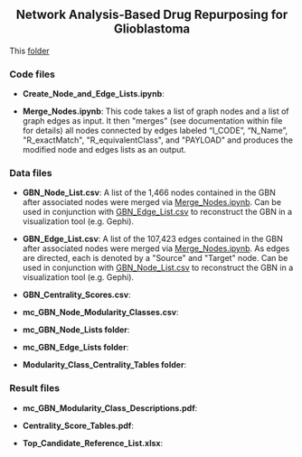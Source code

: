 <h2 align="center">Network Analysis-Based Drug Repurposing for Glioblastoma</h2>

This [folder](https://github.com/ncats/drug_rep/tree/main/Glioblastoma_Subgraph) 


### Code files

- **Create_Node_and_Edge_Lists.ipynb**: 

- **Merge_Nodes.ipynb**: This code takes a list of graph nodes and a list of graph edges as input. It then "merges" (see documentation within file for details) all nodes connected by edges labeled “I_CODE”, “N_Name”, "R_exactMatch", "R_equivalentClass", and "PAYLOAD" and produces the modified node and edges lists as an output. 



### Data files 

- **GBN_Node_List.csv**: A list of the 1,466 nodes contained in the GBN after associated nodes were merged via [Merge_Nodes.ipynb](https://github.com/ncats/drug_rep/blob/main/Glioblastoma_Subgraph/Merge_Nodes.ipynb). Can be used in conjunction with [GBN_Edge_List.csv](https://github.com/ncats/drug_rep/blob/main/Glioblastoma_Subgraph/GBN_Edge_List.csv) to reconstruct the GBN in a visualization tool (e.g. Gephi).

- **GBN_Edge_List.csv**: A list of the 107,423 edges contained in the GBN after associated nodes were merged via [Merge_Nodes.ipynb](https://github.com/ncats/drug_rep/blob/main/Glioblastoma_Subgraph/Merge_Nodes.ipynb). As edges are directed, each is denoted by a "Source" and "Target" node. Can be used in conjunction with [GBN_Node_List.csv](https://github.com/ncats/drug_rep/blob/main/Glioblastoma_Subgraph/GBN_Node_List.csv) to reconstruct the GBN in a visualization tool (e.g. Gephi).

- **GBN_Centrality_Scores.csv**: 

- **mc_GBN_Node_Modularity_Classes.csv**: 

- **mc_GBN_Node_Lists folder**: 

- **mc_GBN_Edge_Lists folder**: 

- **Modularity_Class_Centrality_Tables folder**:



### Result files

- **mc_GBN_Modularity_Class_Descriptions.pdf**: 

- **Centrality_Score_Tables.pdf**: 

- **Top_Candidate_Reference_List.xlsx**: 
